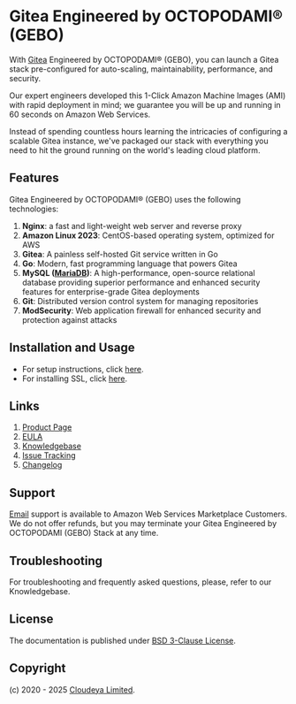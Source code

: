 # Gitea Engineered by OCTOPODAMI® (GEBO)

With [Gitea](https://about.gitea.com/) Engineered by OCTOPODAMI® (GEBO), you can launch a Gitea stack pre-configured for auto-scaling, maintainability, performance, and security.

Our expert engineers developed this 1-Click Amazon Machine Images (AMI) with rapid deployment in mind; we guarantee you will be up and running in 60 seconds on Amazon Web Services.

Instead of spending countless hours learning the intricacies of configuring a scalable Gitea instance, we've packaged our stack with everything you need to hit the ground running on the world's leading cloud platform.

## Features

Gitea Engineered by OCTOPODAMI® (GEBO) uses the following technologies:

1. **Nginx**: a fast and light-weight web server and reverse proxy
2. **Amazon Linux 2023**: CentOS-based operating system, optimized for AWS
3. **Gitea**: A painless self-hosted Git service written in Go
4. **Go**: Modern, fast programming language that powers Gitea
5. **MySQL ([MariaDB](https://mariadb.org/))**: A high-performance, open-source relational database providing superior performance and enhanced security features for enterprise-grade Gitea deployments
6. **Git**: Distributed version control system for managing repositories
7. **ModSecurity**: Web application firewall for enhanced security and protection against attacks

## Installation and Usage

+ For setup instructions, click [here](setup.md).
+ For installing SSL, click [here](ssl.md).

## Links

1. [Product Page](https://aws.amazon.com/marketplace/pp/prodview-icx22qpp2vkv2)
2. [EULA](octopodamiEULA.txt)
3. [Knowledgebase](https://github.com/cloudeyalimited/gitea-engineered-by-octopodami/-/wikis/home)
4. [Issue Tracking](https://github.com/cloudeyalimited/gitea-engineered-by-octopodami/-/issues)
5. [Changelog](changelog.md)

## Support

[Email](mailto:tech@cloudeya.org) support is available to Amazon Web Services Marketplace Customers. We do not offer refunds, but you may terminate your Gitea Engineered by OCTOPODAMI (GEBO) Stack at any time.

## Troubleshooting

For troubleshooting and frequently asked questions, please, refer to our Knowledgebase.

## License

The documentation is published under [BSD 3-Clause License](license.txt).

## Copyright

(c) 2020 - 2025 [Cloudeya Limited](https://cloudeya.org).